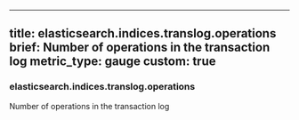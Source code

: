 
---
title: elasticsearch.indices.translog.operations
brief: Number of operations in the transaction log
metric_type: gauge
custom: true
---
### elasticsearch.indices.translog.operations

Number of operations in the transaction log
